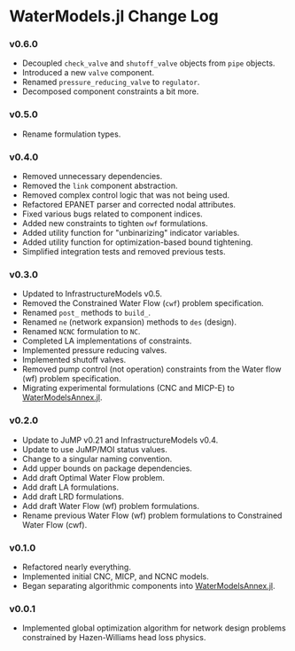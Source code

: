 WaterModels.jl Change Log
=========================

### v0.6.0
- Decoupled `check_valve` and `shutoff_valve` objects from `pipe` objects.
- Introduced a new `valve` component.
- Renamed `pressure_reducing_valve` to `regulator`.
- Decomposed component constraints a bit more.

### v0.5.0
- Rename formulation types.

### v0.4.0
- Removed unnecessary dependencies.
- Removed the `link` component abstraction.
- Removed complex control logic that was not being used.
- Refactored EPANET parser and corrected nodal attributes.
- Fixed various bugs related to component indices.
- Added new constraints to tighten `owf` formulations.
- Added utility function for "unbinarizing" indicator variables.
- Added utility function for optimization-based bound tightening.
- Simplified integration tests and removed previous tests.

### v0.3.0
- Updated to InfrastructureModels v0.5.
- Removed the Constrained Water Flow (`cwf`) problem specification.
- Renamed `post_` methods to `build_`.
- Renamed `ne` (network expansion) methods to `des` (design).
- Renamed `NCNC` formulation to `NC`.
- Completed LA implementations of constraints.
- Implemented pressure reducing valves.
- Implemented shutoff valves.
- Removed pump control (not operation) constraints from the Water flow (wf) problem specification.
- Migrating experimental formulations (CNC and MICP-E) to [WaterModelsAnnex.jl](https://github.com/lanl-ansi/WaterModelsAnnex.jl).

### v0.2.0
- Update to JuMP v0.21 and InfrastructureModels v0.4.
- Update to use JuMP/MOI status values.
- Change to a singular naming convention.
- Add upper bounds on package dependencies.
- Add draft Optimal Water Flow problem.
- Add draft LA formulations.
- Add draft LRD formulations.
- Add draft Water Flow (wf) problem formulations.
- Rename previous Water Flow (wf) problem formulations to Constrained Water Flow (cwf).

### v0.1.0
- Refactored nearly everything.
- Implemented initial CNC, MICP, and NCNC models.
- Began separating algorithmic components into [WaterModelsAnnex.jl](https://github.com/lanl-ansi/WaterModelsAnnex.jl).

### v0.0.1
- Implemented global optimization algorithm for network design problems constrained by Hazen-Williams head loss physics.
